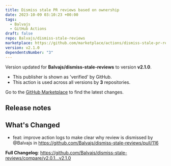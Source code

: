 ```yaml
---
title: Dismiss stale PR reviews based on ownership
date: 2023-10-09 03:10:23 +00:00
tags:
  - Balvajs
  - GitHub Actions
draft: false
repo: Balvajs/dismiss-stale-reviews
marketplace: https://github.com/marketplace/actions/dismiss-stale-pr-reviews-based-on-ownership
version: v2.1.0
dependentsNumber: "3"
---
```



Version updated for **Balvajs/dismiss-stale-reviews** to version **v2.1.0**.
- This publisher is shown as 'verified' by GitHub.
- This action is used across all versions by **3** repositories.

Go to the [GitHub Marketplace](https://github.com/marketplace/actions/dismiss-stale-pr-reviews-based-on-ownership) to find the latest changes.

## Release notes

## What's Changed
* feat: improve action logs to make clear why review is dismissed by @Balvajs in https://github.com/Balvajs/dismiss-stale-reviews/pull/116


**Full Changelog**: https://github.com/Balvajs/dismiss-stale-reviews/compare/v2.0.1...v2.1.0
